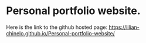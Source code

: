 # Personal portfolio website.
Here is the link to the github hosted page: https://lilian-chinelo.github.io/Personal-portfolio-website/
